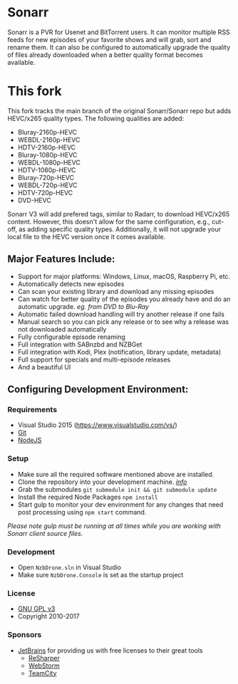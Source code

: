 # Sonarr

Sonarr is a PVR for Usenet and BitTorrent users. It can monitor multiple RSS feeds for new episodes of your favorite shows and will grab, sort and rename them. It can also be configured to automatically upgrade the quality of files already downloaded when a better quality format becomes available.

# This fork

This fork tracks the main branch of the original Sonarr/Sonarr repo but adds HEVC/x265 quality types. The following qualities are added:

* Bluray-2160p-HEVC
* WEBDL-2160p-HEVC
* HDTV-2160p-HEVC
* Bluray-1080p-HEVC
* WEBDL-1080p-HEVC
* HDTV-1080p-HEVC
* Bluray-720p-HEVC
* WEBDL-720p-HEVC
* HDTV-720p-HEVC
* DVD-HEVC

Sonarr V3 will add prefered tags, similar to Radarr, to download HEVC/x265 content. However, this doesn't allow for the same configuration, e.g., cut-off, as adding specific quality types. Additionally, it will not upgrade your local file to the HEVC version once it comes available.

## Major Features Include:

* Support for major platforms: Windows, Linux, macOS, Raspberry Pi, etc.
* Automatically detects new episodes
* Can scan your existing library and download any missing episodes
* Can watch for better quality of the episodes you already have and do an automatic upgrade. *eg. from DVD to Blu-Ray*
* Automatic failed download handling will try another release if one fails
* Manual search so you can pick any release or to see why a release was not downloaded automatically
* Fully configurable episode renaming
* Full integration with SABnzbd and NZBGet
* Full integration with Kodi, Plex (notification, library update, metadata)
* Full support for specials and multi-episode releases
* And a beautiful UI

## Configuring Development Environment:

### Requirements

* Visual Studio 2015 (https://www.visualstudio.com/vs/)
* [Git](https://git-scm.com/downloads)
* [NodeJS](https://nodejs.org/en/download/)

### Setup

* Make sure all the required software mentioned above are installed.
* Clone the repository into your development machine. [*info*](https://help.github.com/articles/working-with-repositories)
* Grab the submodules `git submodule init && git submodule update`
* Install the required Node Packages `npm install`
* Start gulp to monitor your dev environment for any changes that need post processing using `npm start` command.

*Please note gulp must be running at all times while you are working with Sonarr client source files.*

### Development

* Open `NzbDrone.sln` in Visual Studio
* Make sure `NzbDrone.Console` is set as the startup project

### License

* [GNU GPL v3](http://www.gnu.org/licenses/gpl.html)
* Copyright 2010-2017

### Sponsors

* [JetBrains](http://www.jetbrains.com/) for providing us with free licenses to their great tools
    * [ReSharper](http://www.jetbrains.com/resharper/)
    * [WebStorm](http://www.jetbrains.com/webstorm/)
    * [TeamCity](http://www.jetbrains.com/teamcity/)

